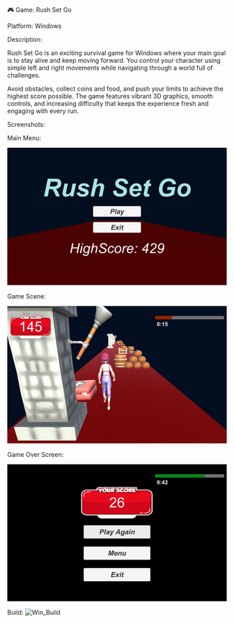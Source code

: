 🎮 Game: Rush Set Go

Platform: Windows

Description:

Rush Set Go is an exciting survival game for Windows where your main goal is to stay alive and keep moving forward. You control your character using simple left and right movements while navigating through a world full of challenges.

Avoid obstacles, collect coins and food, and push your limits to achieve the highest score possible. The game features vibrant 3D graphics, smooth controls, and increasing difficulty that keeps the experience fresh and engaging with every run.

Screenshots:

Main Menu:

![Main Menu](Assets/Images/RushSetGo_MainMenu.png)

Game Scene:

![Game Scene](Assets/Images/RushSetGo_GameScene.png)

Game Over Screen:

![Game Over Screen](Assets/Images/RushSetGo_GameOver.png)

Build: 
![Win_Build](Assets/Build)